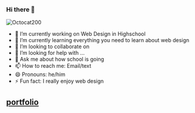 ### Hi there 👋
![Octocat200](https://user-images.githubusercontent.com/122101254/211028090-a0d71937-6525-4f8d-854e-089a3427a9ab.png)

- 🔭 I’m currently working on Web Design in Highschool
- 🌱 I’m currently learning everything you need to learn about web design
- 👯 I’m looking to collaborate on 
- 🤔 I’m looking for help with ...
- 💬 Ask me about how school is going
- 📫 How to reach me: Email/text
- 😄 Pronouns: he/him
- ⚡ Fun fact: I really enjoy web design 

## [portfolio](https://cantrellc25/portfolio/index.html)
